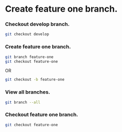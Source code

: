 # Create feature one branch.

### Checkout develop branch.

```sh
git checkout develop
```

### Create feature one branch.

```sh
git branch feature-one 
git checkout feature-one 
```

OR

```sh
git checkout -b feature-one
```

### View all branches.

```sh
git branch --all
```

### Checkout feature one branch.

```sh
git checkout feature-one
```

